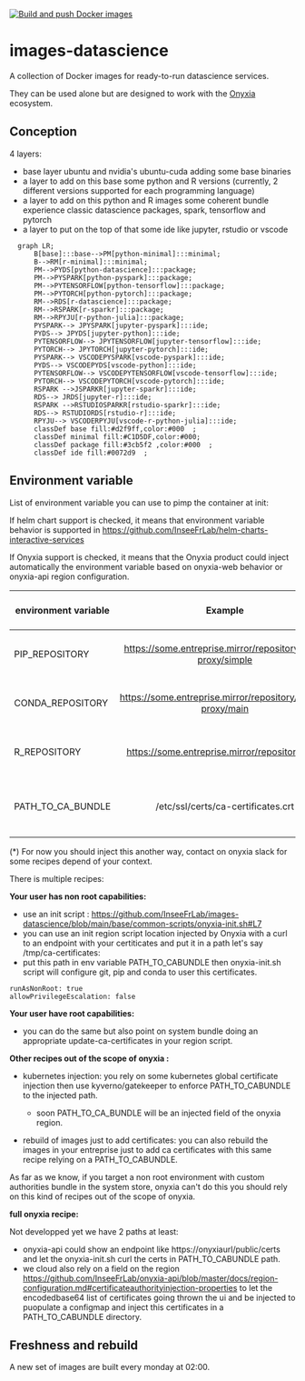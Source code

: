 [![Build and push Docker images](https://github.com/InseeFrLab/images-datascience/actions/workflows/main-workflow.yml/badge.svg)](https://github.com/InseeFrLab/images-datascience/actions/workflows/main-workflow.yml)
# images-datascience
A collection of Docker images for ready-to-run datascience services.

They can be used alone but are designed to work with the [Onyxia](https://github.com/InseeFrLab/onyxia-web) ecosystem.

## Conception

4 layers:
- base layer ubuntu and nvidia's ubuntu-cuda adding some base binaries 
- a layer to add on this base some python and R versions (currently, 2 different versions supported for each programming language)
- a layer to add on this python and R images some coherent bundle experience classic datascience packages, spark,  tensorflow and pytorch 
- a layer to put on the top of that some ide like jupyter, rstudio or vscode

```mermaid
  graph LR;
      B[base]:::base-->PM[python-minimal]:::minimal;
      B-->RM[r-minimal]:::minimal;
      PM-->PYDS[python-datascience]:::package;
      PM-->PYSPARK[python-pyspark]:::package;
      PM-->PYTENSORFLOW[python-tensorflow]:::package;
      PM-->PYTORCH[python-pytorch]:::package;
      RM-->RDS[r-datascience]:::package;
      RM-->RSPARK[r-sparkr]:::package;
      RM-->RPYJU[r-python-julia]:::package;
      PYSPARK--> JPYSPARK[jupyter-pyspark]:::ide;
      PYDS--> JPYDS[jupyter-python]:::ide;
      PYTENSORFLOW--> JPYTENSORFLOW[jupyter-tensorflow]:::ide;
      PYTORCH--> JPYTORCH[jupyter-pytorch]:::ide;
      PYSPARK--> VSCODEPYSPARK[vscode-pyspark]:::ide;
      PYDS--> VSCODEPYDS[vscode-python]:::ide;
      PYTENSORFLOW--> VSCODEPYTENSORFLOW[vscode-tensorflow]:::ide;
      PYTORCH--> VSCODEPYTORCH[vscode-pytorch]:::ide;
      RSPARK -->JSPARKR[jupyter-sparkr]:::ide;
      RDS--> JRDS[jupyter-r]:::ide;
      RSPARK -->RSTUDIOSPARKR[rstudio-sparkr]:::ide;
      RDS--> RSTUDIORDS[rstudio-r]:::ide;
      RPYJU--> VSCODERPYJU[vscode-r-python-julia]:::ide;
      classDef base fill:#d2f9ff,color:#000  ;
      classDef minimal fill:#C1D5DF,color:#000;
      classDef package fill:#3cb5f2 ,color:#000  ;
      classDef ide fill:#0072d9  ;
```


## Environment variable

List of environment variable you can use to pimp the container at init:

If helm chart support is checked, it means that environment variable behavior is supported in https://github.com/InseeFrLab/helm-charts-interactive-services

If Onyxia support is checked, it means that the Onyxia product could inject automatically the environment variable based on onyxia-web behavior or onyxia-api region configuration.


|   environment variable   |   Example | Description |  helm chart support |   Onyxia support   |
|---    |:-:    |:-:    |:-:    |:-:     |
| PIP_REPOSITORY   | https://some.entreprise.mirror/repository/pypi-proxy/simple   | Configure an externally managed pip repository manager   | ✔️   | ✔️  |
| CONDA_REPOSITORY | https://some.entreprise.mirror/repository/conda-proxy/main   |  Configure an externally managed conda repository manager   |✔️   |✔️    |
| R_REPOSITORY | https://some.entreprise.mirror/repository/cran   |  Configure an externally managed cran repository manager   |not yet (*)   | not yet  (*)   |
| PATH_TO_CA_BUNDLE  | /etc/ssl/certs/ca-certificates.crt  | Configure a path to a ca bundle with autorities to support an auto-signed some.entreprise.mirror   | not yet (*)   | not yet (*)    |

(*) For now you should inject this another way, contact on onyxia slack for some recipes depend of your context.

There is multiple recipes:

**Your user has non root capabilities:**
- use an init script : https://github.com/InseeFrLab/images-datascience/blob/main/base/common-scripts/onyxia-init.sh#L7
- you can use an init region script location injected by Onyxia with a curl to an endpoint with your certiticates and put it in a path let's say /tmp/ca-certificates:
- put this path in env variable PATH_TO_CABUNDLE then onyxia-init.sh script will configure git, pip and conda to user this certificates.

```
runAsNonRoot: true
allowPrivilegeEscalation: false
```
**Your user have root capabilities:**
- you can do the same but also point on system bundle doing an appropriate update-ca-certificates in your region script.

**Other recipes out of the scope of onyxia :**
- kubernetes injection: you rely on some kubernetes global certificate injection then use kyverno/gatekeeper to enforce PATH_TO_CABUNDLE to the injected path.
  - soon PATH_TO_CA_BUNDLE will be an injected field of the onyxia region.

- rebuild of images just to add certificates: you can also rebuild the images in your entreprise just to add ca certificates with this same recipe relying on a PATH_TO_CABUNDLE.

As far as we know, if you target a non root environment with custom authorities bundle in the system store, onyxia can't do this you should rely on this kind of recipes out of the scope of onyxia.

**full onyxia recipe:**

Not developped yet we have 2 paths at least:
- onyxia-api could show an endpoint like https://onyxiaurl/public/certs and let the onyxia-init.sh curl the certs in PATH_TO_CABUNDLE path.
- we cloud also rely on a field on the region https://github.com/InseeFrLab/onyxia-api/blob/master/docs/region-configuration.md#certificateauthorityinjection-properties to let the encodedbase64 list of certificates going thrown the ui and be injected to puopulate a configmap and inject this certificates in a PATH_TO_CABUNDLE directory.


## Freshness and rebuild

A new set of images are built every monday at 02:00.
